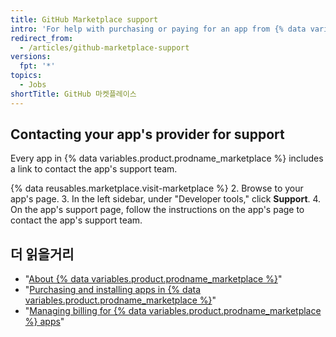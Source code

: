 ```yaml
---
title: GitHub Marketplace support
intro: 'For help with purchasing or paying for an app from {% data variables.product.prodname_marketplace %}, contact {% data variables.contact.contact_support %}. For help using a {% data variables.product.prodname_marketplace %} app, contact the app''s provider.'
redirect_from:
  - /articles/github-marketplace-support
versions:
  fpt: '*'
topics:
  - Jobs
shortTitle: GitHub 마켓플레이스
---
```



## Contacting your app's provider for support

Every app in {% data variables.product.prodname_marketplace %} includes a link to contact the app's support team.

{% data reusables.marketplace.visit-marketplace %}
2. Browse to your app's page.
3. In the left sidebar, under "Developer tools," click **Support**.
4. On the app's support page, follow the instructions on the app's page to contact the app's support team.

## 더 읽을거리

- "[About {% data variables.product.prodname_marketplace %}](/articles/about-github-marketplace)"
- "[Purchasing and installing apps in {% data variables.product.prodname_marketplace %}](/articles/purchasing-and-installing-apps-in-github-marketplace)"
- "[Managing billing for {% data variables.product.prodname_marketplace %} apps](/articles/managing-billing-for-github-marketplace-apps)"
